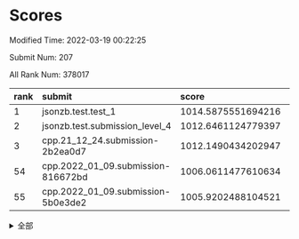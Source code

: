# Scores

Modified Time: 2022-03-19 00:22:25

Submit Num: 207

All Rank Num: 378017

| rank |               submit               |       score        |       sigma        | pk_num |
| :--- | :--------------------------------- | :----------------- | :----------------- | :----- |
| 1    | jsonzb.test.test_1                 | 1014.5875551694216 | 0.8428378890171435 | 7303   |
| 2    | jsonzb.test.submission_level_4     | 1012.6461124779397 | 0.7909289367024774 | 7308   |
| 3    | cpp.21_12_24.submission-2b2ea0d7   | 1012.1490434202947 | 0.7863256072119547 | 7307   |
| 54   | cpp.2022_01_09.submission-816672bd | 1006.0611477610634 | 0.7291510048478783 | 7303   |
| 55   | cpp.2022_01_09.submission-5b0e3de2 | 1005.9202488104521 | 0.7188191152750275 | 7300   |


<details>
<summary>全部</summary>

| rank |                 submit                 |       score        |       sigma        | pk_num |
| :--- | :------------------------------------- | :----------------- | :----------------- | :----- |
| 1    | jsonzb.test.test_1                     | 1014.5875551694216 | 0.8428378890171435 | 7303   |
| 2    | jsonzb.test.submission_level_4         | 1012.6461124779397 | 0.7909289367024774 | 7308   |
| 3    | cpp.21_12_24.submission-2b2ea0d7       | 1012.1490434202947 | 0.7863256072119547 | 7307   |
| 4    | gobigger.level_3.submission_level_3_36 | 1011.8521248180373 | 0.8072737843781047 | 7306   |
| 5    | gobigger.level_3.submission_level_3_24 | 1011.6518381310301 | 0.7505758762594082 | 7307   |
| 6    | gobigger.level_3.submission_level_3_14 | 1011.3968475690357 | 0.7674552206031262 | 7302   |
| 7    | gobigger.level_3.submission_level_3_18 | 1011.0172601900151 | 0.748731760843912  | 7304   |
| 8    | gobigger.level_3.submission_level_3_25 | 1010.9400789421194 | 0.7784865285419847 | 7304   |
| 9    | gobigger.level_3.submission_level_3_33 | 1010.8844089059022 | 0.7540460894389601 | 7306   |
| 10   | gobigger.level_3.submission_level_3_0  | 1010.8226378456806 | 0.7377069728638778 | 7310   |
| 11   | gobigger.level_3.submission_level_3_37 | 1010.8088162353993 | 0.7634643307069705 | 7303   |
| 12   | gobigger.level_3.submission_level_3_9  | 1010.6956985635339 | 0.7723786401577443 | 7299   |
| 13   | gobigger.level_3.submission_level_3_11 | 1010.692644898763  | 0.7716711220385464 | 7299   |
| 14   | gobigger.level_3.submission_level_3_38 | 1010.6685259914881 | 0.7479906479931386 | 7299   |
| 15   | gobigger.level_3.submission_level_3_21 | 1010.6210671700202 | 0.7585122880144707 | 7310   |
| 16   | gobigger.level_3.submission_level_3_3  | 1010.5983943347762 | 0.7702968480394207 | 7307   |
| 17   | gobigger.level_3.submission_level_3_6  | 1010.5948675257029 | 0.756022390448515  | 7305   |
| 18   | gobigger.level_3.submission_level_3_46 | 1010.5946886416087 | 0.7746921017397447 | 7301   |
| 19   | gobigger.level_3.submission_level_3_16 | 1010.5816465610303 | 0.770860306727809  | 7305   |
| 20   | gobigger.level_3.submission_level_3_28 | 1010.5698992496408 | 0.7829226659287721 | 7301   |
| 21   | gobigger.level_3.submission_level_3_7  | 1010.5173388493913 | 0.7706577736757522 | 7308   |
| 22   | gobigger.level_3.submission_level_3_42 | 1010.4686090083528 | 0.7637740817409534 | 7306   |
| 23   | gobigger.level_3.submission_level_3_47 | 1010.3122053361684 | 0.7492526317535873 | 7299   |
| 24   | gobigger.level_3.submission_level_3_17 | 1010.1618522093448 | 0.7558418179104704 | 7296   |
| 25   | gobigger.level_3.submission_level_3_26 | 1010.1590987300335 | 0.7677427438265502 | 7306   |
| 26   | gobigger.level_3.submission_level_3_44 | 1010.1475016774286 | 0.7901929946806344 | 7306   |
| 27   | gobigger.level_3.submission_level_3_22 | 1010.1436517835297 | 0.753209947223245  | 7304   |
| 28   | gobigger.level_3.submission_level_3_20 | 1010.0433840847653 | 0.7615676591972952 | 7305   |
| 29   | gobigger.level_3.submission_level_3_5  | 1009.9667104438139 | 0.7525887543133226 | 7305   |
| 30   | gobigger.level_3.submission_level_3_13 | 1009.9365161461143 | 0.7502286996734182 | 7305   |
| 31   | gobigger.level_3.submission_level_3_8  | 1009.8611579686514 | 0.7478455523922264 | 7305   |
| 32   | gobigger.level_3.submission_level_3_40 | 1009.780348534054  | 0.7615643838356676 | 7309   |
| 33   | gobigger.level_3.submission_level_3_32 | 1009.6872202130286 | 0.74566395405579   | 7303   |
| 34   | gobigger.level_3.submission_level_3_34 | 1009.6776064203998 | 0.7481681917147186 | 7307   |
| 35   | gobigger.level_3.submission_level_3_29 | 1009.6268552242819 | 0.7617391164719547 | 7305   |
| 36   | gobigger.level_3.submission_level_3_39 | 1009.6206636043236 | 0.7884643021220907 | 7308   |
| 37   | gobigger.level_3.submission_level_3_49 | 1009.5910029609522 | 0.7559430462410742 | 7307   |
| 38   | gobigger.level_3.submission_level_3_45 | 1009.4816516711813 | 0.7480276688193214 | 7306   |
| 39   | gobigger.level_3.submission_level_3_10 | 1009.477648444115  | 0.7594354498097434 | 7305   |
| 40   | gobigger.level_3.submission_level_3_43 | 1009.4252315138573 | 0.763632245886533  | 7304   |
| 41   | gobigger.level_3.submission_level_3_15 | 1009.4183430358452 | 0.7472339102208546 | 7304   |
| 42   | gobigger.level_3.submission_level_3_41 | 1009.3723585260282 | 0.7368444045637871 | 7304   |
| 43   | gobigger.level_3.submission_level_3_27 | 1009.2837721037412 | 0.7402191178257685 | 7305   |
| 44   | gobigger.level_3.submission_level_3_2  | 1009.2827008216236 | 0.760649318280566  | 7306   |
| 45   | gobigger.level_3.submission_level_3_23 | 1009.2790921054534 | 0.7592274311066014 | 7302   |
| 46   | gobigger.level_3.submission_level_3_12 | 1009.260478486656  | 0.7417112532583799 | 7305   |
| 47   | gobigger.level_3.submission_level_3_1  | 1009.2165500286544 | 0.758259880167747  | 7305   |
| 48   | gobigger.level_3.submission_level_3_35 | 1009.1794403760364 | 0.7370418892013557 | 7310   |
| 49   | gobigger.level_3.submission_level_3_31 | 1009.1378173077536 | 0.7476406485455304 | 7302   |
| 50   | gobigger.level_3.submission_level_3_48 | 1009.0011111135459 | 0.7464761064222258 | 7306   |
| 51   | gobigger.level_3.submission_level_3_4  | 1008.8706269330908 | 0.7501961000477655 | 7303   |
| 52   | gobigger.level_3.submission_level_3_19 | 1008.8659728519847 | 0.7446895802230992 | 7300   |
| 53   | gobigger.level_3.submission_level_3_30 | 1008.7590988228683 | 0.7443566381752175 | 7303   |
| 54   | cpp.2022_01_09.submission-816672bd     | 1006.0611477610634 | 0.7291510048478783 | 7303   |
| 55   | cpp.2022_01_09.submission-5b0e3de2     | 1005.9202488104521 | 0.7188191152750275 | 7300   |
| 56   | gobigger.level_1.submission_level_1_2  | 1005.5893942213321 | 0.720036929899796  | 7305   |
| 57   | gobigger.level_1.submission_level_1_37 | 1005.2345217698632 | 0.7244353744104585 | 7304   |
| 58   | gobigger.level_1.submission_level_1_32 | 1005.047348777221  | 0.7349141880855805 | 7305   |
| 59   | gobigger.level_1.submission_level_1_5  | 1004.6012753828594 | 0.7357206691823684 | 7303   |
| 60   | gobigger.level_1.submission_level_1_20 | 1004.2479033158146 | 0.7401998424843258 | 7302   |
| 61   | gobigger.level_1.submission_level_1_45 | 1004.2440369751382 | 0.7267542364984705 | 7307   |
| 62   | gobigger.level_1.submission_level_1_48 | 1004.138656496328  | 0.7143602568204697 | 7305   |
| 63   | gobigger.level_1.submission_level_1_28 | 1004.0517838585272 | 0.7215521660648887 | 7309   |
| 64   | gobigger.level_1.submission_level_1_19 | 1004.0345558507303 | 0.7215819450237049 | 7302   |
| 65   | gobigger.level_1.submission_level_1_15 | 1004.0137431142103 | 0.7003120360645361 | 7305   |
| 66   | gobigger.level_1.submission_level_1_26 | 1003.9592718405156 | 0.7169855603967066 | 7304   |
| 67   | gobigger.level_1.submission_level_1_49 | 1003.9474680672863 | 0.7185253170680147 | 7303   |
| 68   | gobigger.level_1.submission_level_1_30 | 1003.9235250216791 | 0.719525964206177  | 7304   |
| 69   | gobigger.level_1.submission_level_1_36 | 1003.9021199590404 | 0.7243474789645228 | 7306   |
| 70   | gobigger.level_1.submission_level_1_43 | 1003.857413894047  | 0.7216099242522036 | 7306   |
| 71   | gobigger.level_1.submission_level_1_46 | 1003.7414472832826 | 0.7166473453008172 | 7303   |
| 72   | gobigger.level_1.submission_level_1_39 | 1003.7277613760909 | 0.7260837957097319 | 7304   |
| 73   | gobigger.level_1.submission_level_1_18 | 1003.5856854618595 | 0.7217458707489562 | 7306   |
| 74   | gobigger.level_1.submission_level_1_33 | 1003.577579951274  | 0.7082615319919603 | 7308   |
| 75   | gobigger.level_1.submission_level_1_16 | 1003.5476131467597 | 0.7248458579558543 | 7309   |
| 76   | gobigger.level_1.submission_level_1_27 | 1003.493916212442  | 0.707992184723217  | 7306   |
| 77   | gobigger.level_1.submission_level_1_44 | 1003.4719543506621 | 0.726127244908996  | 7304   |
| 78   | gobigger.level_1.submission_level_1_14 | 1003.4196222105298 | 0.7141020198551127 | 7307   |
| 79   | gobigger.level_1.submission_level_1_9  | 1003.403196648178  | 0.7069979500819856 | 7308   |
| 80   | gobigger.level_1.submission_level_1_17 | 1003.4000228238268 | 0.712641326172876  | 7301   |
| 81   | gobigger.level_1.submission_level_1_22 | 1003.3608975459961 | 0.7192428293700477 | 7306   |
| 82   | gobigger.level_1.submission_level_1_10 | 1003.2986263083177 | 0.7178476786432124 | 7305   |
| 83   | gobigger.level_1.submission_level_1_34 | 1003.1844774335273 | 0.7202416288666963 | 7307   |
| 84   | gobigger.level_1.submission_level_1_40 | 1003.1674309111881 | 0.7023584156495262 | 7299   |
| 85   | gobigger.level_1.submission_level_1_21 | 1003.1602936328943 | 0.7154774459075077 | 7302   |
| 86   | gobigger.level_1.submission_level_1_38 | 1003.1137914496435 | 0.7252565756386602 | 7305   |
| 87   | gobigger.level_1.submission_level_1_1  | 1003.0924180572703 | 0.7221190231885942 | 7305   |
| 88   | gobigger.level_1.submission_level_1_31 | 1003.0614447550995 | 0.7177177358298815 | 7301   |
| 89   | gobigger.level_1.submission_level_1_35 | 1003.0506959727912 | 0.7235679827013516 | 7304   |
| 90   | gobigger.level_1.submission_level_1_0  | 1003.0139658412741 | 0.7132985168858711 | 7304   |
| 91   | gobigger.level_1.submission_level_1_8  | 1002.9867116048117 | 0.7160465805674651 | 7302   |
| 92   | gobigger.level_1.submission_level_1_24 | 1002.9582708095235 | 0.7156848396109414 | 7306   |
| 93   | gobigger.level_1.submission_level_1_25 | 1002.9453015120997 | 0.735550446926465  | 7302   |
| 94   | gobigger.level_1.submission_level_1_42 | 1002.930572799318  | 0.7053275081350221 | 7306   |
| 95   | gobigger.level_1.submission_level_1_13 | 1002.8685935168123 | 0.7176835749215675 | 7305   |
| 96   | gobigger.level_1.submission_level_1_6  | 1002.7715360264073 | 0.7141799826255398 | 7311   |
| 97   | gobigger.level_1.submission_level_1_41 | 1002.7709419130106 | 0.7155573485484915 | 7307   |
| 98   | gobigger.level_1.submission_level_1_12 | 1002.7251365819994 | 0.7097957570442816 | 7304   |
| 99   | gobigger.level_1.submission_level_1_7  | 1002.6990368613667 | 0.7023629507913067 | 7304   |
| 100  | gobigger.level_1.submission_level_1_11 | 1002.6680561968378 | 0.7089160998244308 | 7308   |
| 101  | gobigger.level_1.submission_level_1_47 | 1002.6135373798554 | 0.7137041523332205 | 7304   |
| 102  | gobigger.level_1.submission_level_1_23 | 1002.3857962315878 | 0.7127943378855337 | 7306   |
| 103  | gobigger.level_1.submission_level_1_3  | 1002.3237432869169 | 0.7199731958006239 | 7304   |
| 104  | gobigger.level_1.submission_level_1_29 | 1002.0302391593998 | 0.7141262586513356 | 7305   |
| 105  | gobigger.level_1.submission_level_1_4  | 1001.8827831778846 | 0.7114747591152184 | 7309   |
| 106  | gobigger.random.submission_random_42   | 997.8703374738226  | 0.7114426334575219 | 7302   |
| 107  | gobigger.random.submission_random_49   | 997.5005640038312  | 0.7034884309475837 | 7304   |
| 108  | gobigger.random.submission_random_11   | 996.9966819008442  | 0.7066186272542    | 7301   |
| 109  | gobigger.random.submission_random_5    | 996.9405281201059  | 0.7011662120912378 | 7307   |
| 110  | gobigger.random.submission_random_6    | 996.7626496968369  | 0.7276388309000016 | 7305   |
| 111  | gobigger.random.submission_random_27   | 996.6008282524921  | 0.7243516993463335 | 7310   |
| 112  | gobigger.random.submission_random_31   | 996.5938612064475  | 0.7103635584481383 | 7307   |
| 113  | gobigger.random.submission_random_0    | 996.5816585311857  | 0.7153265624930086 | 7297   |
| 114  | gobigger.random.submission_random_36   | 996.4576609255625  | 0.7075431735842922 | 7306   |
| 115  | gobigger.random.submission_random_18   | 996.444569715198   | 0.706382276206984  | 7309   |
| 116  | gobigger.random.submission_random_30   | 996.4325232980686  | 0.7133663854006965 | 7304   |
| 117  | gobigger.random.submission_random_34   | 996.34878614315    | 0.7238384521484416 | 7298   |
| 118  | gobigger.random.submission_random_44   | 996.3315918879537  | 0.7106285438347785 | 7304   |
| 119  | gobigger.random.submission_random_39   | 996.1924076223023  | 0.6969836347682024 | 7304   |
| 120  | gobigger.random.submission_random_45   | 996.1873502045916  | 0.7072510412450392 | 7307   |
| 121  | gobigger.random.submission_random_12   | 996.1169112245274  | 0.7084234037715741 | 7302   |
| 122  | gobigger.random.submission_random_40   | 996.0917460064202  | 0.7061007838795971 | 7304   |
| 123  | gobigger.random.submission_random_2    | 996.0317833780656  | 0.7261781611725725 | 7308   |
| 124  | gobigger.random.submission_random_7    | 996.011596770592   | 0.7042120074711802 | 7305   |
| 125  | gobigger.random.submission_random_35   | 995.9671127762474  | 0.7140737540761597 | 7303   |
| 126  | gobigger.random.submission_random_4    | 995.9619253512831  | 0.7313058232645433 | 7305   |
| 127  | gobigger.random.submission_random_25   | 995.9171946027783  | 0.725325003119715  | 7305   |
| 128  | gobigger.random.submission_random_23   | 995.9016530977472  | 0.7089287448687323 | 7308   |
| 129  | gobigger.random.submission_random_17   | 995.899196639954   | 0.7115502500133561 | 7304   |
| 130  | gobigger.random.submission_random_32   | 995.8263342056711  | 0.7182751490314657 | 7301   |
| 131  | gobigger.random.submission_random_47   | 995.8226143804126  | 0.7118317550237485 | 7300   |
| 132  | gobigger.random.submission_random_37   | 995.8211100243813  | 0.7093241550462752 | 7303   |
| 133  | gobigger.random.submission_random_16   | 995.7683176860994  | 0.7235704317711334 | 7306   |
| 134  | gobigger.random.submission_random_15   | 995.7678208956019  | 0.7134097111030284 | 7304   |
| 135  | gobigger.random.submission_random_3    | 995.6971532854532  | 0.7091766097740855 | 7305   |
| 136  | gobigger.random.submission_random_29   | 995.6970165726958  | 0.7291454343370324 | 7310   |
| 137  | gobigger.random.submission_random_26   | 995.682915000089   | 0.7231440922438105 | 7306   |
| 138  | gobigger.random.submission_random_14   | 995.6391355185887  | 0.7175690545601597 | 7305   |
| 139  | gobigger.random.submission_random_9    | 995.6293219960919  | 0.7188839792708145 | 7304   |
| 140  | gobigger.random.submission_random_38   | 995.604185151164   | 0.7113208600109905 | 7306   |
| 141  | gobigger.random.submission_random_48   | 995.5522414835386  | 0.712918521778286  | 7303   |
| 142  | gobigger.random.submission_random_13   | 995.534117532216   | 0.6988761771489106 | 7304   |
| 143  | gobigger.random.submission_random_24   | 995.5164967306811  | 0.7201774138621658 | 7303   |
| 144  | gobigger.random.submission_random_22   | 995.4471567238131  | 0.7145728564680537 | 7310   |
| 145  | gobigger.random.submission_random_28   | 995.4249262209038  | 0.7146849618082375 | 7305   |
| 146  | gobigger.random.submission_random_33   | 995.399750972231   | 0.7115020999119724 | 7305   |
| 147  | gobigger.random.submission_random_46   | 995.3828415216557  | 0.7216756687289656 | 7309   |
| 148  | gobigger.random.submission_random_19   | 995.354887877475   | 0.729855573578323  | 7302   |
| 149  | gobigger.random.submission_random_43   | 995.2772753671029  | 0.7174431234182163 | 7302   |
| 150  | gobigger.random.submission_random_8    | 995.226865766675   | 0.7153258884680611 | 7309   |
| 151  | gobigger.random.submission_random_41   | 995.171713594657   | 0.7077478338357136 | 7305   |
| 152  | gobigger.random.submission_random_10   | 995.1632133859993  | 0.7152079997329813 | 7303   |
| 153  | gobigger.random.submission_random_20   | 995.1477909832439  | 0.7183131909725422 | 7304   |
| 154  | gobigger.random.submission_random_21   | 995.0927792544218  | 0.7130695805953923 | 7303   |
| 155  | gobigger.random.submission_random_1    | 994.7578780626642  | 0.6993148084007751 | 7305   |
| 156  | gobigger.level_2.submission_level_2_14 | 993.438473024579   | 0.7335331282536044 | 7301   |
| 157  | gobigger.level_2.submission_level_2_0  | 993.1673730370178  | 0.7358752284845721 | 7307   |
| 158  | gobigger.level_2.submission_level_2_39 | 993.1504765296885  | 0.7393749685276028 | 7301   |
| 159  | gobigger.level_2.submission_level_2_13 | 993.0604198624095  | 0.7305819040302511 | 7302   |
| 160  | gobigger.level_2.submission_level_2_26 | 992.9666724730248  | 0.7490645444434505 | 7302   |
| 161  | gobigger.level_2.submission_level_2_37 | 992.9073710884394  | 0.7431878021785407 | 7304   |
| 162  | gobigger.level_2.submission_level_2_43 | 992.8417808963159  | 0.7332230653808173 | 7308   |
| 163  | gobigger.level_2.submission_level_2_17 | 992.7268850087694  | 0.7508522321364433 | 7304   |
| 164  | gobigger.level_2.submission_level_2_10 | 992.6653234711771  | 0.738132223267034  | 7304   |
| 165  | gobigger.level_2.submission_level_2_7  | 992.6281015557553  | 0.7384864050864212 | 7303   |
| 166  | gobigger.level_2.submission_level_2_9  | 992.591126320042   | 0.7273869000525208 | 7307   |
| 167  | gobigger.level_2.submission_level_2_42 | 992.502634700368   | 0.7536647867639577 | 7303   |
| 168  | gobigger.level_2.submission_level_2_46 | 992.4983052376134  | 0.7390537824877643 | 7309   |
| 169  | gobigger.level_2.submission_level_2_36 | 992.4706066309293  | 0.7405043264382366 | 7308   |
| 170  | gobigger.level_2.submission_level_2_11 | 992.444189234249   | 0.7456425223495774 | 7305   |
| 171  | gobigger.level_2.submission_level_2_49 | 992.2076945819873  | 0.7381089312077052 | 7305   |
| 172  | gobigger.level_2.submission_level_2_19 | 992.0801779180232  | 0.7405187814108058 | 7304   |
| 173  | gobigger.level_2.submission_level_2_15 | 992.0602649405384  | 0.7684007733007752 | 7304   |
| 174  | gobigger.level_2.submission_level_2_35 | 992.0488749586694  | 0.7486340202643925 | 7302   |
| 175  | gobigger.level_2.submission_level_2_16 | 992.0256306569128  | 0.7458690967390736 | 7308   |
| 176  | gobigger.level_2.submission_level_2_47 | 992.015601433294   | 0.7435177451204011 | 7303   |
| 177  | gobigger.level_2.submission_level_2_18 | 992.0013475650162  | 0.7611810943885293 | 7300   |
| 178  | gobigger.level_2.submission_level_2_6  | 991.9913554235414  | 0.7674905889553889 | 7308   |
| 179  | gobigger.level_2.submission_level_2_28 | 991.9842301281279  | 0.768446514926133  | 7304   |
| 180  | gobigger.level_2.submission_level_2_29 | 991.9575246131214  | 0.7283990490190954 | 7307   |
| 181  | gobigger.level_2.submission_level_2_22 | 991.9330291100459  | 0.7478529139181239 | 7311   |
| 182  | gobigger.level_2.submission_level_2_34 | 991.9176266171623  | 0.7411235427763443 | 7304   |
| 183  | gobigger.level_2.submission_level_2_1  | 991.9090115905442  | 0.7319751887622383 | 7304   |
| 184  | gobigger.level_2.submission_level_2_24 | 991.8961815204405  | 0.7460904123827432 | 7297   |
| 185  | gobigger.level_2.submission_level_2_21 | 991.8341247901061  | 0.7527458936684153 | 7303   |
| 186  | gobigger.level_2.submission_level_2_25 | 991.8256598161684  | 0.7383187703864921 | 7303   |
| 187  | gobigger.level_2.submission_level_2_2  | 991.798391317922   | 0.7372265758242184 | 7310   |
| 188  | gobigger.level_2.submission_level_2_44 | 991.7337447605893  | 0.7620690217846465 | 7294   |
| 189  | gobigger.level_2.submission_level_2_41 | 991.6687038432235  | 0.7458773301146759 | 7301   |
| 190  | gobigger.level_2.submission_level_2_3  | 991.6544821147945  | 0.7427447018625721 | 7303   |
| 191  | gobigger.level_2.submission_level_2_33 | 991.6495568777185  | 0.7393365511318541 | 7307   |
| 192  | gobigger.level_2.submission_level_2_45 | 991.6321862318044  | 0.7337503959580445 | 7308   |
| 193  | gobigger.level_2.submission_level_2_32 | 991.4721305839672  | 0.7483305979913265 | 7304   |
| 194  | gobigger.level_2.submission_level_2_48 | 991.4615151510767  | 0.753418183670019  | 7304   |
| 195  | gobigger.level_2.submission_level_2_30 | 991.4549182330579  | 0.7440093437513802 | 7305   |
| 196  | gobigger.level_2.submission_level_2_12 | 991.3556942315604  | 0.7740503768803141 | 7308   |
| 197  | gobigger.level_2.submission_level_2_38 | 991.2226392830119  | 0.7512691753343991 | 7308   |
| 198  | gobigger.level_2.submission_level_2_40 | 991.207685589135   | 0.7720157936068357 | 7302   |
| 199  | gobigger.level_2.submission_level_2_20 | 991.0470660565594  | 0.7591941563696166 | 7308   |
| 200  | gobigger.level_2.submission_level_2_5  | 990.8461875630817  | 0.7514471076486732 | 7306   |
| 201  | gobigger.level_2.submission_level_2_27 | 990.8128028924822  | 0.7537536574944335 | 7309   |
| 202  | gobigger.level_2.submission_level_2_23 | 990.7500088748352  | 0.7524367011217632 | 7305   |
| 203  | gobigger.level_2.submission_level_2_31 | 990.3420239721099  | 0.7704148780868009 | 7308   |
| 204  | gobigger.level_2.submission_level_2_4  | 990.259336687741   | 0.7622543222089834 | 7309   |
| 205  | gobigger.level_2.submission_level_2_8  | 990.0201484878572  | 0.7681039191339335 | 7306   |
| 206  | gobigger.none.submission_none_0        | 975.8553575192883  | 1.424700960077829  | 7302   |
| 207  | gobigger.none.submission_none_1        | 974.8927414951613  | 1.5437463545115415 | 7308   |

</details>